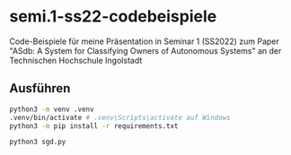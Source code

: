 # semi.1-ss22-codebeispiele

Code-Beispiele für meine Präsentation in Seminar 1 (SS2022) zum Paper "ASdb: A
System for Classifying Owners of Autonomous Systems" an der Technischen
Hochschule Ingolstadt

## Ausführen

```bash
python3 -m venv .venv
.venv/bin/activate # .venv\Scripts\activate auf Windows
python3 -m pip install -r requirements.txt

python3 sgd.py
```